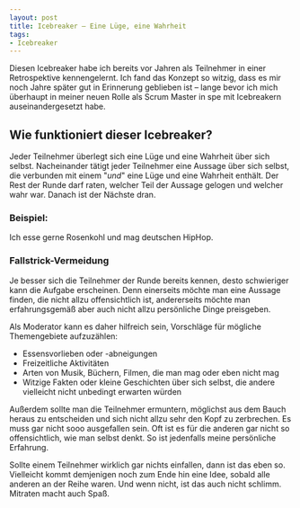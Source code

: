 ```yaml
---
layout: post
title: Icebreaker – Eine Lüge, eine Wahrheit
tags:
- Icebreaker
---
```


Diesen Icebreaker habe ich bereits vor Jahren als Teilnehmer in einer
Retrospektive kennengelernt. Ich fand das Konzept so witzig, dass es mir noch
Jahre später gut in Erinnerung geblieben ist – lange bevor ich mich überhaupt in
meiner neuen Rolle als Scrum Master in spe mit Icebreakern auseinandergesetzt
habe.

## Wie funktioniert dieser Icebreaker?

Jeder Teilnehmer überlegt sich eine Lüge und eine Wahrheit über sich selbst.
Nacheinander tätigt jeder Teilnehmer eine Aussage über sich selbst, die
verbunden mit einem "*und*" eine Lüge und eine Wahrheit enthält. Der Rest der
Runde darf raten, welcher Teil der Aussage gelogen und welcher wahr war. Danach
ist der Nächste dran.

### Beispiel:

Ich esse gerne Rosenkohl und mag deutschen HipHop.

### Fallstrick-Vermeidung

Je besser sich die Teilnehmer der Runde bereits kennen, desto schwieriger kann
die Aufgabe erscheinen. Denn einerseits möchte man eine Aussage finden, die
nicht allzu offensichtlich ist, andererseits möchte man erfahrungsgemäß aber
auch nicht allzu persönliche Dinge preisgeben.

Als Moderator kann es daher hilfreich sein, Vorschläge für mögliche
Themengebiete aufzuzählen:
* Essensvorlieben oder -abneigungen
* Freizeitliche Aktivitäten
* Arten von Musik, Büchern, Filmen, die man mag oder eben nicht mag
* Witzige Fakten oder kleine Geschichten über sich selbst, die andere vielleicht
  nicht unbedingt erwarten würden

Außerdem sollte man die Teilnehmer ermuntern, möglichst aus dem Bauch heraus zu
entscheiden und sich nicht allzu sehr den Kopf zu zerbrechen. Es muss gar nicht
sooo ausgefallen sein. Oft ist es für die anderen gar nicht so offensichtlich,
wie man selbst denkt. So ist jedenfalls meine persönliche Erfahrung.

Sollte einem Teilnehmer wirklich gar nichts einfallen, dann ist das eben so.
Vielleicht kommt demjenigen noch zum Ende hin eine Idee, sobald alle anderen an
der Reihe waren. Und wenn nicht, ist das auch nicht schlimm. Mitraten macht auch
Spaß.
